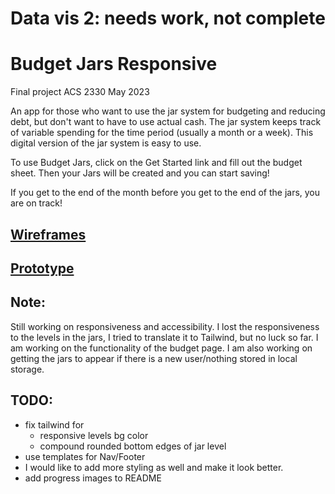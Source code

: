 # Data vis 2: needs work, not complete

# Budget Jars Responsive

Final project ACS 2330 May 2023

An app for those who want to use the jar system for budgeting and reducing debt, but don't want to have to use actual cash.  The jar system keeps track of variable spending for the time period (usually a month or a week).  This digital version of the jar system is easy to use.

To use Budget Jars, click on the Get Started link and fill out the budget sheet.  Then your Jars will be created and you can start saving!

If you get to the end of the month before you get to the end of the jars, you are on track!

## [Wireframes](https://www.figma.com/file/MTpkeNvXTOuMtDOaXqBFPZ/Budget-Jars?type=design&node-id=0%3A1&t=gz5gSWeqA47Wb9nh-1)

## [Prototype](https://www.figma.com/proto/MTpkeNvXTOuMtDOaXqBFPZ/Budget-Jars?type=design&node-id=10-33&scaling=scale-down&page-id=0%3A1&starting-point-node-id=10%3A33)

## Note:
Still working on responsiveness and accessibility.
I lost the responsiveness to the levels in the jars, I tried to translate it to Tailwind, but no luck so far.
I am working on the functionality of the budget page.
I am also working on getting the jars to appear if there is a new user/nothing stored in local storage.
## TODO:
- fix tailwind for 
    - responsive levels bg color
    - compound rounded bottom edges of jar level
- use templates for Nav/Footer
- I would like to add more styling as well and make it look better.
- add progress images to README
 